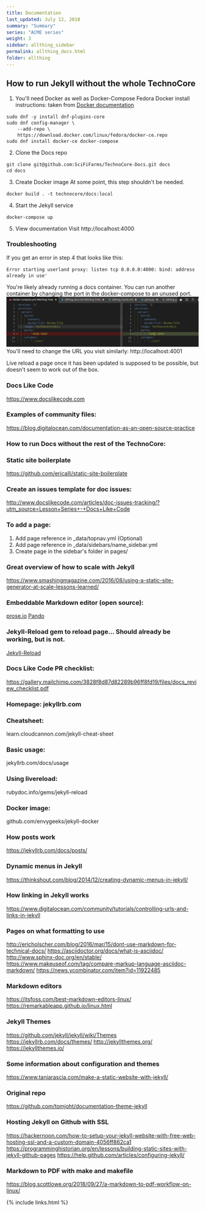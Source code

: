 ```yaml
---
title: Documentation 
last_updated: July 12, 2018
summary: "Summary"
series: "ACME series"
weight: 3
sidebar: allthing_sidebar
permalink: allthing_docs.html
folder: allthing
---
```


## How to run Jekyll without the whole TechnoCore
1. You'll need Docker as well as Docker-Compose
Fedora Docker install instructions: taken from [Docker documentation](https://docs.docker.com/install/linux/docker-ce/fedora/)
```
sudo dnf -y install dnf-plugins-core
sudo dnf config-manager \
    --add-repo \
    https://download.docker.com/linux/fedora/docker-ce.repo
sudo dnf install docker-ce docker-compose
```
2. Clone the Docs repo
```
git clone git@github.com:SciFiFarms/TechnoCore-Docs.git docs
cd docs
```
3. Create Docker image
At some point, this step shouldn't be needed. 
```
docker build . -t technocore/docs:local
```
4. Start the Jekyll service
```
docker-compose up
```
5. View documentation
Visit http://localhost:4000
### Troubleshooting
If you get an error in step 4 that looks like this:
```
Error starting userland proxy: listen tcp 0.0.0.0:4000: bind: address already in use'
```
You're likely already running a docs container. You can run another container by changing the port in the docker-compose to an unused port. 
![](2018-10-10-18-02-21.png)
You'll need to change the URL you visit similarly: http://localhost:4001

Live reload a page once it has been updated is supposed to be possible, but doesn't seem to work out of the box. 



### Docs Like Code
https://www.docslikecode.com

### Examples of community files:
https://blog.digitalocean.com/documentation-as-an-open-source-practice

### How to run Docs without the rest of the TechnoCore:

### Static site boilerplate
https://github.com/ericalli/static-site-boilerplate

### Create an issues template for doc issues:
http://www.docslikecode.com/articles/doc-issues-tracking/?utm_source=Lesson+Series+-+Docs+Like+Code


### To add a page: 
1. Add page reference in _data/topnav.yml (Optional)
2. Add page reference in _data/sidebars/name_sidebar.yml
3. Create page in the sidebar's folder in pages/

### Great overview of how to scale with Jekyll
https://www.smashingmagazine.com/2016/08/using-a-static-site-generator-at-scale-lessons-learned/

### Embeddable Markdown editor (open source): 
[prose.io](http://prose.io)
[Pando](https://github.com/pandao/editor.md)

### Jekyll-Reload gem to reload page... Should already be working, but is not.
[Jekyll-Reload](https://www.rubydoc.info/gems/jekyll-reload/)

### Docs Like Code PR checklist:
https://gallery.mailchimp.com/3828f8d87d82289b96ff8fd19/files/docs_review_checklist.pdf

### Homepage: jekyllrb.com

### Cheatsheet:
learn.cloudcannon.com/jekyll-cheat-sheet

### Basic usage:
jekyllrb.com/docs/usage

### Using livereload:
rubydoc.info/gems/jekyll-reload

### Docker image:
github.com/envygeeks/jekyll-docker

### How posts work
https://jekyllrb.com/docs/posts/

### Dynamic menus in Jekyll
https://thinkshout.com/blog/2014/12/creating-dynamic-menus-in-jekyll/

### How linking in Jekyll works
https://www.digitalocean.com/community/tutorials/controlling-urls-and-links-in-jekyll

### Pages on what formatting to use
http://ericholscher.com/blog/2016/mar/15/dont-use-markdown-for-technical-docs/
https://asciidoctor.org/docs/what-is-asciidoc/
http://www.sphinx-doc.org/en/stable/
https://www.makeuseof.com/tag/compare-markup-language-asciidoc-markdown/
https://news.ycombinator.com/item?id=11922485

### Markdown editors
https://itsfoss.com/best-markdown-editors-linux/
https://remarkableapp.github.io/linux.html

### Jekyll Themes
https://github.com/jekyll/jekyll/wiki/Themes
https://jekyllrb.com/docs/themes/
http://jekyllthemes.org/
https://jekyllthemes.io/

### Some information about configuration and themes
https://www.taniarascia.com/make-a-static-website-with-jekyll/

### Original repo
https://github.com/tomjoht/documentation-theme-jekyll

### Hosting Jekyll on Github with SSL
https://hackernoon.com/how-to-setup-your-jekyll-website-with-free-web-hosting-ssl-and-a-custom-domain-4056ff862ca1
https://programminghistorian.org/en/lessons/building-static-sites-with-jekyll-github-pages
https://help.github.com/articles/configuring-jekyll/

### Markdown to PDF with make and makefile
https://blog.scottlowe.org/2018/09/27/a-markdown-to-pdf-workflow-on-linux/

{% include links.html %}


